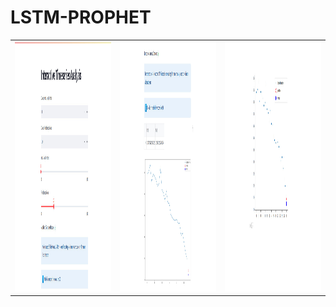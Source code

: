 # LSTM-PROPHET


|  	|  	|  	|
|---	|---	|---	|
|<img src="https://github.com/Helal-Chowdhury/LSTM-PROPHET/blob/main/Part1.jpg" width="400" height="400"> 	| <img src="https://github.com/Helal-Chowdhury/LSTM-PROPHET/blob/main/Part2.jpg" width="400" height="400">  	|  <img src="https://github.com/Helal-Chowdhury/LSTM-PROPHET/blob/main/Part3.jpg" width="400" height="400"> 	|
